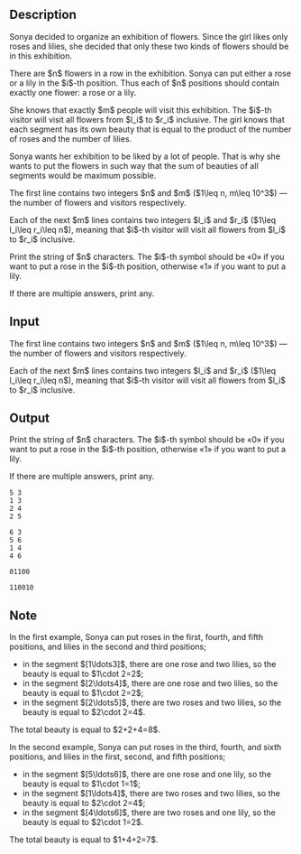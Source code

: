 ## Description

<div><p>Sonya decided to organize an exhibition of flowers. Since the girl likes only roses and lilies, she decided that only these two kinds of flowers should be in this exhibition.</p><p>There are $n$ flowers in a row in the exhibition. Sonya can put either a rose or a lily in the $i$-th position. Thus each of $n$ positions should contain exactly one flower: a rose or a lily.</p><p>She knows that exactly $m$ people will visit this exhibition. The $i$-th visitor will visit all flowers from $l_i$ to $r_i$ inclusive. The girl knows that each segment has its own <span class="tex-font-style-it">beauty</span> that is equal to the product of the number of roses and the number of lilies.</p><p>Sonya wants her exhibition to be liked by a lot of people. That is why she wants to put the flowers in such way that the sum of <span class="tex-font-style-it">beauties</span> of all segments would be maximum possible.</p></div><div class="input-specification"><p>The first line contains two integers $n$ and $m$ ($1\leq n, m\leq 10^3$)&nbsp;— the number of flowers and visitors respectively.</p><p>Each of the next $m$ lines contains two integers $l_i$ and $r_i$ ($1\leq l_i\leq r_i\leq n$), meaning that $i$-th visitor will visit all flowers from $l_i$ to $r_i$ inclusive.</p></div><div class="output-specification"><p>Print the string of $n$ characters. The $i$-th symbol should be «<span class="tex-font-style-tt">0</span>» if you want to put a rose in the $i$-th position, otherwise «<span class="tex-font-style-tt">1</span>» if you want to put a lily.</p><p>If there are multiple answers, print any.</p></div>

## Input

<p>The first line contains two integers $n$ and $m$ ($1\leq n, m\leq 10^3$)&nbsp;— the number of flowers and visitors respectively.</p><p>Each of the next $m$ lines contains two integers $l_i$ and $r_i$ ($1\leq l_i\leq r_i\leq n$), meaning that $i$-th visitor will visit all flowers from $l_i$ to $r_i$ inclusive.</p>

## Output

<p>Print the string of $n$ characters. The $i$-th symbol should be «<span class="tex-font-style-tt">0</span>» if you want to put a rose in the $i$-th position, otherwise «<span class="tex-font-style-tt">1</span>» if you want to put a lily.</p><p>If there are multiple answers, print any.</p>





```input1
5 3
1 3
2 4
2 5

```




```input2
6 3
5 6
1 4
4 6

```




```output1
01100
```




```output2
110010
```



## Note

<p>In the first example, Sonya can put roses in the first, fourth, and fifth positions, and lilies in the second and third positions;</p><ul> <li> in the segment $[1\ldots3]$, there are one rose and two lilies, so the <span class="tex-font-style-it">beauty</span> is equal to $1\cdot 2=2$; </li><li> in the segment $[2\ldots4]$, there are one rose and two lilies, so the <span class="tex-font-style-it">beauty</span> is equal to $1\cdot 2=2$; </li><li> in the segment $[2\ldots5]$, there are two roses and two lilies, so the <span class="tex-font-style-it">beauty</span> is equal to $2\cdot 2=4$. </li></ul><p>The total <span class="tex-font-style-it">beauty</span> is equal to $2+2+4=8$.</p><p>In the second example, Sonya can put roses in the third, fourth, and sixth positions, and lilies in the first, second, and fifth positions;</p><ul> <li> in the segment $[5\ldots6]$, there are one rose and one lily, so the <span class="tex-font-style-it">beauty</span> is equal to $1\cdot 1=1$; </li><li> in the segment $[1\ldots4]$, there are two roses and two lilies, so the <span class="tex-font-style-it">beauty</span> is equal to $2\cdot 2=4$; </li><li> in the segment $[4\ldots6]$, there are two roses and one lily, so the <span class="tex-font-style-it">beauty</span> is equal to $2\cdot 1=2$. </li></ul><p>The total <span class="tex-font-style-it">beauty</span> is equal to $1+4+2=7$.</p>
